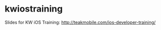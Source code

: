 kwiostraining
=============

Slides for KW iOS Training: http://teakmobile.com/ios-developer-training/
